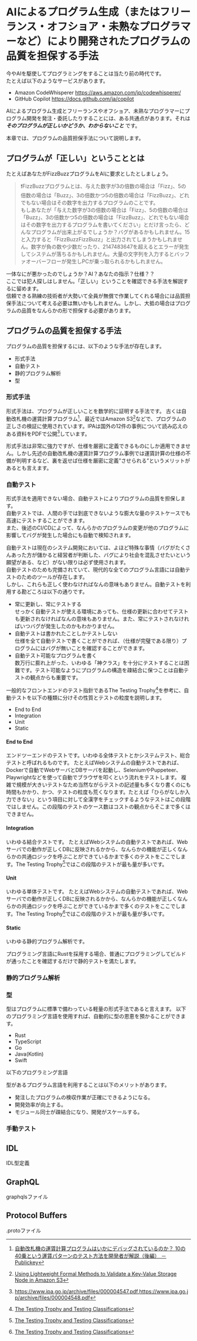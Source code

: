 # AIによるプログラム生成（またはフリーランス・オフショア・未熟なプログラマーなど）により開発されたプログラムの品質を担保する手法

今やAIを駆使してプログラミングをすることは当たり前の時代です。  
たとえば以下のようなサービスがあります。

- Amazon CodeWhisperer <https://aws.amazon.com/jp/codewhisperer/>
- GitHub Copilot <https://docs.github.com/ja/copilot>

AIによるプログラム生成とフリーランスやオフショア、未熟なプログラマーにプログラム開発を発注・委託したりすることには、ある共通点があります。それは ***そのプログラムが正しいかどうか、わからないこと*** です。

本章では、プログラムの品質担保手法について説明します。

## プログラムが「正しい」ということとは

たとえばあなたがFizzBuzzプログラムをAIに要求としたとしましょう。  
> ❗FizzBuzzプログラムとは、与えた数字が3の倍数の場合は「Fizz」、5の倍数の場合は「Buzz」、3の倍数かつ5の倍数の場合は「FizzBuzz」、どれでもない場合はその数字を出力するプログラムのことです。  
もしあなたが「与えた数字が3の倍数の場合は「Fizz」、5の倍数の場合は「Buzz」、3の倍数かつ5の倍数の場合は「FizzBuzz」、どれでもない場合はその数字を出力するプログラムを書いてください」とだけ言ったら、どんなプログラムが出来上がるでしょうか？バグがあるかもしれません。15と入力すると「FizzBuzzFizzBuzz」と出力されてしまうかもしれません。数字が負の数や少数だったり、2147483647を超えるとエラーが発生してシステムが落ちるかもしれません。大量の文字列を入力するとバッファオーバーフローが発生しPCが乗っ取られるかもしれません。  

一体なにが悪かったのでしょうか？AI？あなたの指示？仕様？？  
ここでは犯人探しはしません。「正しい」ということを確認できる手法を解説するに留めます。  
信頼できる熟練の技術者が大勢いて全員が無償で作業してくれる場合には品質担保手法について考える必要は無いかもしれません。しかし、大抵の場合はプログラムの品質をなんらかの形で担保する必要があります。  

## プログラムの品質を担保する手法

プログラムの品質を担保するには、以下のような手法が存在します。

- 形式手法
- 自動テスト
- 静的プログラム解析
- 型

### 形式手法

形式手法は、プログラムが正しいことを数学的に証明する手法です。
古くは自動改札機の運賃計算プログラム[^1]、最近ではAmazon S3[^2]などで、プログラムの正しさの検証に使用されています。IPAは国外の12件の事例について読み応えのある資料をPDFで公開[^3]しています。

[^1]: [自動改札機の運賃計算プログラムはいかにデバッグされているのか？ 10の40乗という運賃パターンのテスト方法を開発者が解説（後編） － Publickey](https://www.publickey1.jp/blog/12/_1040_2.html)
[^2]: [Using Lightweight Formal Methods to Validate a Key-Value Storage Node in Amazon S3](https://assets.amazon.science/07/6c/81bfc2c243249a8b8b65cc2135e4/using-lightweight-formal-methods-to-validate-a-key-value-storage-node-in-amazon-s3.pdf)
[^3]: <https://www.ipa.go.jp/archive/files/000004547.pdf>,<https://www.ipa.go.jp/archive/files/000004548.pdf>

形式手法は非常に強力ですが、仕様を厳密に定義できるものにしか適用できません。しかし先述の自動改札機の運賃計算プログラム事例では運賃計算の仕様の不備が判明するなど、裏を返せば仕様を厳密に定義”させられる”というメリットがあるとも言えます。

### 自動テスト

形式手法を適用できない場合、自動テストによりプログラムの品質を担保します。  
自動テストでは、人間の手では到底できないような膨大な量のテストケースでも高速にテストすることができます。  
また、後述のCI/CDによって、なんらかのプログラムの変更が他のプログラムに影響してバグが発生した場合にも自動で検知されます。

自動テストは現在のシステム開発においては、よほど特殊な事情（バグがたくさんあった方が儲かると経営者が判断した、バグにより社会を混乱させたいという願望がある、など）がない限りは必ず使用されます。  
自動テストのためも完備されていて、現代的な全てのプログラム言語には自動テストのためのツールが存在します。  
しかし、これらも正しく使わなければなんの意味もありません。自動テストを利用する勘どころは以下の通りです。

- 常に更新し、常にテストする  
  せっかく自動テストが使える環境にあっても、仕様の更新に合わせてテストも更新されなければなんの意味もありません。また、常にテストされなければいつバグが発生したのかもわかりません。
- 自動テストは書かれたことしかテストしない  
  仕様を全て自動テストで書くことができれば、（仕様が完璧である限り）プログラムにはバグが無いことを確認することができます。
- 自動テスト可能なプログラムを書く  
  数万行に膨れ上がった、いわゆる「神クラス」を十分にテストすることは困難です。テスト可能なようにプログラムの構造を疎結合に保つことは自動テストの観点からも重要です。

一般的なフロントエンドのテスト指針であるThe Testing Trophy[^4]を参考に、自動テストを以下の種類に分けその性質とテストの粒度を説明します。

- End to End
- Integration
- Unit
- Static

#### End to End

エンドツーエンドのテストです。いわゆる全体テストとかシステムテスト、総合テストと呼ばれるものです。
たとえばWebシステムの自動テストであれば、Dockerで自動でWebサーバとDBサーバを起動し、SeleniumやPuppeteer、Playwrightなどを使って自動でブラウザを叩くという流れをテストします。
複雑で規模が大きいテストなため当然ながらテストの記述量も多くなり書くのにも時間もかかり、かつ、テストの粒度も荒くなります。たとえば「ひらがなしか入力できない」という項目に対して全漢字をチェックするようなテストはこの段階ではしません。この段階のテストのケース数はコストの観点からそこまで多くはできません。

#### Integration

いわゆる結合テストです。
たとえばWebシステムの自動テストであれば、Webサーバでの動作が正しくDBに反映されるかから、なんらかの機能が正しくなんらかの共通ロジックを呼ぶことができているかまで多くのテストをここでします。The Testing Trophy[^4]ではこの段階のテストが最も量が多いです。

#### Unit

いわゆる単体テストです。
たとえばWebシステムの自動テストであれば、Webサーバでの動作が正しくDBに反映されるかから、なんらかの機能が正しくなんらかの共通ロジックを呼ぶことができているかまで多くのテストをここでします。The Testing Trophy[^4]ではこの段階のテストが最も量が多いです。

#### Static

いわゆる静的プログラム解析です。

プログラミング言語にRustを採用する場合、普通にプログラミングしてビルドが通ったことを確認するだけで静的テストを満たします。

[^4]: [The Testing Trophy and Testing Classifications](https://kentcdodds.com/blog/the-testing-trophy-and-testing-classifications)

### 静的プログラム解析

### 型

型はプログラムに標準で備わっている軽量の形式手法であると言えます。
以下のプログラミング言語を使用すれば、自動的に型の恩恵を預かることができます。

- Rust
- TypeScript
- Go
- Java(Kotlin)
- Swift

以下のプログラミング言語

型があるプログラム言語を利用することは以下のメリットがあります。

- 発注したプログラムの検収作業が正確にできるようになる。
- 開発効率が向上する。
- モジュール同士が疎結合になり、開発がスケールする。

### 手動テスト

## IDL

IDL型定義

## GraphQL

graphqlsファイル

## Protocol Buffers

.protoファイル

